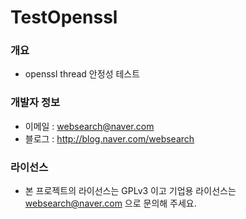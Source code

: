 ﻿# TestOpenssl

### 개요

* openssl thread 안정성 테스트

### 개발자 정보

* 이메일 : websearch@naver.com
* 블로그 : http://blog.naver.com/websearch

### 라이선스

* 본 프로젝트의 라이선스는 GPLv3 이고 기업용 라이선스는 websearch@naver.com 으로 문의해 주세요.

